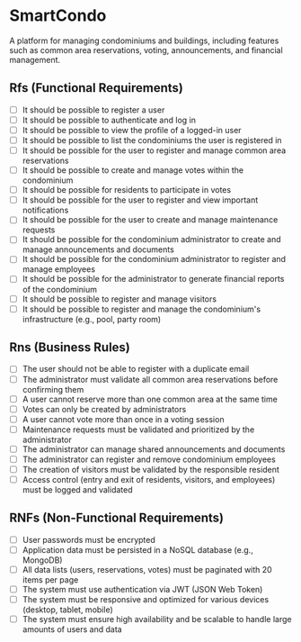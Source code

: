 # SmartCondo

A platform for managing condominiums and buildings, including features such as common area reservations, voting, announcements, and financial management.

## Rfs (Functional Requirements)
- [ ] It should be possible to register a user
- [ ] It should be possible to authenticate and log in
- [ ] It should be possible to view the profile of a logged-in user
- [ ] It should be possible to list the condominiums the user is registered in
- [ ] It should be possible for the user to register and manage common area reservations
- [ ] It should be possible to create and manage votes within the condominium
- [ ] It should be possible for residents to participate in votes
- [ ] It should be possible for the user to register and view important notifications
- [ ] It should be possible for the user to create and manage maintenance requests
- [ ] It should be possible for the condominium administrator to create and manage announcements and documents
- [ ] It should be possible for the condominium administrator to register and manage employees
- [ ] It should be possible for the administrator to generate financial reports of the condominium
- [ ] It should be possible to register and manage visitors
- [ ] It should be possible to register and manage the condominium's infrastructure (e.g., pool, party room)

## Rns (Business Rules)
- [ ] The user should not be able to register with a duplicate email
- [ ] The administrator must validate all common area reservations before confirming them
- [ ] A user cannot reserve more than one common area at the same time
- [ ] Votes can only be created by administrators
- [ ] A user cannot vote more than once in a voting session
- [ ] Maintenance requests must be validated and prioritized by the administrator
- [ ] The administrator can manage shared announcements and documents
- [ ] The administrator can register and remove condominium employees
- [ ] The creation of visitors must be validated by the responsible resident
- [ ] Access control (entry and exit of residents, visitors, and employees) must be logged and validated

## RNFs (Non-Functional Requirements)
- [ ] User passwords must be encrypted
- [ ] Application data must be persisted in a NoSQL database (e.g., MongoDB)
- [ ] All data lists (users, reservations, votes) must be paginated with 20 items per page
- [ ] The system must use authentication via JWT (JSON Web Token)
- [ ] The system must be responsive and optimized for various devices (desktop, tablet, mobile)
- [ ] The system must ensure high availability and be scalable to handle large amounts of users and data